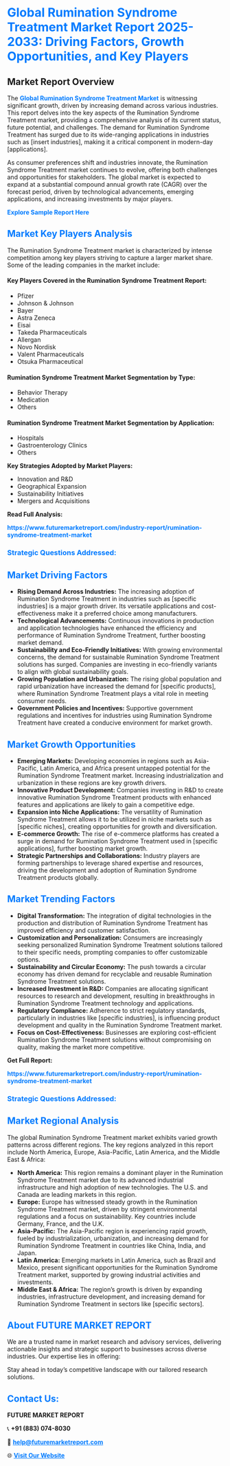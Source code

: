 <h1 style="color: #007BFF;">Global Rumination Syndrome Treatment Market Report 2025-2033: Driving Factors, Growth Opportunities, and Key Players</h1>

<section id="overview">
<h2>Market Report Overview</h2>
<p>The <a href="https://www.futuremarketreport.com/industry-report/rumination-syndrome-treatment-market" style="color: #007BFF; text-decoration: none;"><strong>Global Rumination Syndrome Treatment Market</strong></a> is witnessing significant growth, driven by increasing demand across various industries. This report delves into the key aspects of the Rumination Syndrome Treatment market, providing a comprehensive analysis of its current status, future potential, and challenges. The demand for Rumination Syndrome Treatment has surged due to its wide-ranging applications in industries such as [insert industries], making it a critical component in modern-day [applications].</p>
<p>As consumer preferences shift and industries innovate, the Rumination Syndrome Treatment market continues to evolve, offering both challenges and opportunities for stakeholders. The global market is expected to expand at a substantial compound annual growth rate (CAGR) over the forecast period, driven by technological advancements, emerging applications, and increasing investments by major players.</p>
</section>

<section id="overview">
<p><a href="https://www.futuremarketreport.com/request-sample/reportId=62170" style="color: #007BFF; text-decoration: none;"><strong>Explore Sample Report Here</strong></a></p>
</section>

<section id="key-players">
<h2 style="color: #007BFF;">Market Key Players Analysis</h2>
<p>The Rumination Syndrome Treatment market is characterized by intense competition among key players striving to capture a larger market share. Some of the leading companies in the market include:</p>
<h4>Key Players Covered in the Rumination Syndrome Treatment Report:</h4>
<ul><li>Pfizer</li><li>Johnson &amp; Johnson</li><li>Bayer</li><li>Astra Zeneca</li><li>Eisai</li><li>Takeda Pharmaceuticals</li><li>Allergan</li><li>Novo Nordisk</li><li>Valent Pharmaceuticals</li><li>Otsuka Pharmaceutical</li></ul>
<h4>Rumination Syndrome Treatment Market Segmentation by Type:</h4>
<ul><li>Behavior Therapy</li><li>Medication</li><li>Others</li></ul>

<h4>Rumination Syndrome Treatment Market Segmentation by Application:</h4>
<ul><li>Hospitals</li><li>Gastroenterology Clinics</li><li>Others</li></ul>
<p><strong>Key Strategies Adopted by Market Players:</strong></p>
<ul>
<li>Innovation and R&D</li>
<li>Geographical Expansion</li>
<li>Sustainability Initiatives</li>
<li>Mergers and Acquisitions</li>
</ul>
</section>

<section>
<p><strong>Read Full Analysis: </strong></p><a href="https://www.futuremarketreport.com/industry-report/rumination-syndrome-treatment-market" style="color: #007BFF; text-decoration: none;"><strong>https://www.futuremarketreport.com/industry-report/rumination-syndrome-treatment-market</strong></a>
<h3 style="color: #007BFF;">Strategic Questions Addressed:</h3>
</section>

<section id="driving-factors">
<h2 style="color: #007BFF;">Market Driving Factors</h2>
<ul>
<li><strong>Rising Demand Across Industries:</strong> The increasing adoption of Rumination Syndrome Treatment in industries such as [specific industries] is a major growth driver. Its versatile applications and cost-effectiveness make it a preferred choice among manufacturers.</li>
<li><strong>Technological Advancements:</strong> Continuous innovations in production and application technologies have enhanced the efficiency and performance of Rumination Syndrome Treatment, further boosting market demand.</li>
<li><strong>Sustainability and Eco-Friendly Initiatives:</strong> With growing environmental concerns, the demand for sustainable Rumination Syndrome Treatment solutions has surged. Companies are investing in eco-friendly variants to align with global sustainability goals.</li>
<li><strong>Growing Population and Urbanization:</strong> The rising global population and rapid urbanization have increased the demand for [specific products], where Rumination Syndrome Treatment plays a vital role in meeting consumer needs.</li>
<li><strong>Government Policies and Incentives:</strong> Supportive government regulations and incentives for industries using Rumination Syndrome Treatment have created a conducive environment for market growth.</li>
</ul>
</section>

<section id="growth-opportunities">
<h2 style="color: #007BFF;">Market Growth Opportunities</h2>
<ul>
<li><strong>Emerging Markets:</strong> Developing economies in regions such as Asia-Pacific, Latin America, and Africa present untapped potential for the Rumination Syndrome Treatment market. Increasing industrialization and urbanization in these regions are key growth drivers.</li>
<li><strong>Innovative Product Development:</strong> Companies investing in R&D to create innovative Rumination Syndrome Treatment products with enhanced features and applications are likely to gain a competitive edge.</li>
<li><strong>Expansion into Niche Applications:</strong> The versatility of Rumination Syndrome Treatment allows it to be utilized in niche markets such as [specific niches], creating opportunities for growth and diversification.</li>
<li><strong>E-commerce Growth:</strong> The rise of e-commerce platforms has created a surge in demand for Rumination Syndrome Treatment used in [specific applications], further boosting market growth.</li>
<li><strong>Strategic Partnerships and Collaborations:</strong> Industry players are forming partnerships to leverage shared expertise and resources, driving the development and adoption of Rumination Syndrome Treatment products globally.</li>
</ul>
</section>

<section id="trending-factors">
<h2 style="color: #007BFF;">Market Trending Factors</h2>
<ul>
<li><strong>Digital Transformation:</strong> The integration of digital technologies in the production and distribution of Rumination Syndrome Treatment has improved efficiency and customer satisfaction.</li>
<li><strong>Customization and Personalization:</strong> Consumers are increasingly seeking personalized Rumination Syndrome Treatment solutions tailored to their specific needs, prompting companies to offer customizable options.</li>
<li><strong>Sustainability and Circular Economy:</strong> The push towards a circular economy has driven demand for recyclable and reusable Rumination Syndrome Treatment solutions.</li>
<li><strong>Increased Investment in R&D:</strong> Companies are allocating significant resources to research and development, resulting in breakthroughs in Rumination Syndrome Treatment technology and applications.</li>
<li><strong>Regulatory Compliance:</strong> Adherence to strict regulatory standards, particularly in industries like [specific industries], is influencing product development and quality in the Rumination Syndrome Treatment market.</li>
<li><strong>Focus on Cost-Effectiveness:</strong> Businesses are exploring cost-efficient Rumination Syndrome Treatment solutions without compromising on quality, making the market more competitive.</li>
</ul>
</section>

<section>
<p><strong>Get Full Report: </strong></p><a href="https://www.futuremarketreport.com/industry-report/rumination-syndrome-treatment-market" style="color: #007BFF; text-decoration: none;"><strong>https://www.futuremarketreport.com/industry-report/rumination-syndrome-treatment-market</strong></a>
<h3 style="color: #007BFF;">Strategic Questions Addressed:</h3>
</section>


<section id="regional-analysis">
<h2 style="color: #007BFF;">Market Regional Analysis</h2>
<p>The global Rumination Syndrome Treatment market exhibits varied growth patterns across different regions. The key regions analyzed in this report include North America, Europe, Asia-Pacific, Latin America, and the Middle East & Africa:</p>
<ul>
<li><strong>North America:</strong> This region remains a dominant player in the Rumination Syndrome Treatment market due to its advanced industrial infrastructure and high adoption of new technologies. The U.S. and Canada are leading markets in this region.</li>
<li><strong>Europe:</strong> Europe has witnessed steady growth in the Rumination Syndrome Treatment market, driven by stringent environmental regulations and a focus on sustainability. Key countries include Germany, France, and the U.K.</li>
<li><strong>Asia-Pacific:</strong> The Asia-Pacific region is experiencing rapid growth, fueled by industrialization, urbanization, and increasing demand for Rumination Syndrome Treatment in countries like China, India, and Japan.</li>
<li><strong>Latin America:</strong> Emerging markets in Latin America, such as Brazil and Mexico, present significant opportunities for the Rumination Syndrome Treatment market, supported by growing industrial activities and investments.</li>
<li><strong>Middle East & Africa:</strong> The region’s growth is driven by expanding industries, infrastructure development, and increasing demand for Rumination Syndrome Treatment in sectors like [specific sectors].</li>
</ul>
</section>

<footer>
<h2 style="color: #007BFF;">About FUTURE MARKET REPORT</h2>
<p>We are a trusted name in market research and advisory services, delivering actionable insights and strategic support to businesses across diverse industries. Our expertise lies in offering:</p>

<p>Stay ahead in today’s competitive landscape with our tailored research solutions.</p>

<h2 style="color: #007BFF;">Contact Us:</h2>
<p><strong>FUTURE MARKET REPORT</strong></p>
<p>📞 <strong>+91 (883) 074-8030</strong></p>
<p>📧 <strong><a href="mailto:help@futuremarketreport.com" style="color: #007BFF;">help@futuremarketreport.com</a></strong></p>
<p>🌐 <strong><a href="https://www.futuremarketreport.com/" style="color: #007BFF;">Visit Our Website</a></strong></p>
</footer>